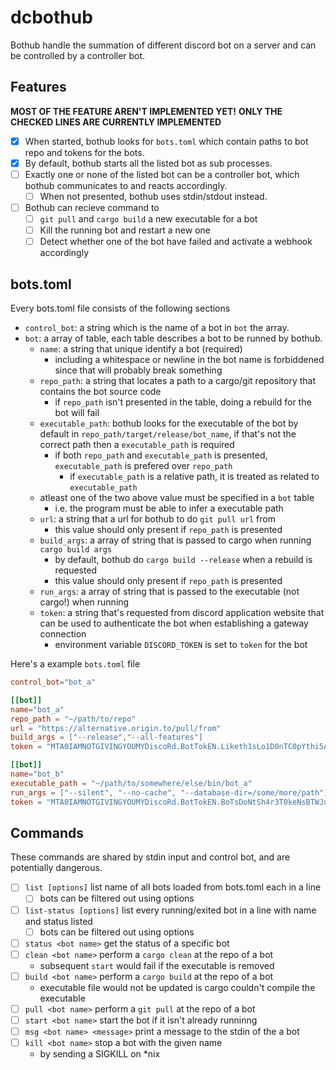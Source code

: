 # dcbothub

Bothub handle the summation of different discord bot on a server and can be controlled by a controller bot.

## Features

**MOST OF THE FEATURE AREN'T IMPLEMENTED YET!**
**ONLY THE CHECKED LINES ARE CURRENTLY IMPLEMENTED**

- [x] When started, bothub looks for `bots.toml` which contain paths to bot repo and tokens for the bots.
- [x] By default, bothub starts all the listed bot as sub processes.
- [ ] Exactly one or none of the listed bot can be a controller bot, which bothub communicates to and reacts accordingly.
  - [ ] When not presented, bothub uses stdin/stdout instead.
- [ ] Bothub can recieve command to 
  - [ ] `git pull` and `cargo build` a new executable for a bot
  - [ ] Kill the running bot and restart a new one
  - [ ] Detect whether one of the bot have failed and activate a webhook accordingly

## bots.toml

Every bots.toml file consists of the following sections

- `control_bot`: a string which is the name of a bot in `bot` the array.
- `bot`: a array of table, each table describes a bot to be runned by bothub.
  - `name`: a string that unique identify a bot (required)
    - including a whitespace or newline in the bot name is forbiddened since that will probably break something
  - `repo_path`: a string that locates a path to a cargo/git repository that contains the bot source code
    - if `repo_path` isn't presented in the table, doing a rebuild for the bot will fail
  - `executable_path`: bothub looks for the executable of the bot by default in `repo_path/target/release/bot_name`, if that's not the correct path then a `executable_path` is required
    - if both `repo_path` and `executable_path` is presented, `executable_path` is prefered over `repo_path`
      - if `executable_path` is a relative path, it is treated as related to `executable_path` 
  - atleast one of the two above value must be specified in a `bot` table
    - i.e. the program must be able to infer a executable path
  - `url`: a string that a url for bothub to do `git pull url` from
    - this value should only present if `repo_path` is presented
  - `build_args`: a array of string that is passed to cargo when running `cargo build args`
    - by default, bothub do `cargo build --release` when a rebuild is requested
    - this value should only present if `repo_path` is presented
  - `run_args`: a array of string that is passed to the executable (not cargo!) when running
  - `token`: a string that's requested from discord application website that can be used to authenticate the bot when establishing a gateway connection
    - environment variable `DISCORD_TOKEN` is set to `token` for the bot

Here's a example `bots.toml` file

```toml
control_bot="bot_a"

[[bot]]
name="bot_a"
repo_path = "~/path/to/repo"
url = "https://alternative.origin.to/pull/from"
build_args = ["--release","--all-features"]
token = "MTA0IAMNOTGIVINGYOUMYDiscoRd.BotTokEN.Liketh1sLo1D0nTC0pYthi5AndP4sTeIt"

[[bot]]
name="bot_b"
executable_path = "~/path/to/somewhere/else/bin/bot_a"
run_args = ["--silent", "--no-cache", "--database-dir=/some/more/path"]
token = "MTA0IAMNOTGIVINGYOUMYDiscoRd.BotTokEN.BoTsDoNtSh4r3T0keNsBTWJusTpAdd1n6"
```

## Commands

These commands are shared by stdin input and control bot, and are potentially dangerous.

- [ ] `list [options]` list name of all bots loaded from bots.toml each in a line
  - [ ] bots can be filtered out using options
- [ ] `list-status [options]` list every running/exited bot in a line with name and status listed
  - [ ] bots can be filtered out using options
- [ ] `status <bot name>` get the status of a specific bot
- [ ] `clean <bot name>` perform a `cargo clean` at the repo of a bot
  - subsequent `start` would fail if the executable is removed
- [ ] `build <bot name>` perform a `cargo build` at the repo of a bot
  - executable file would not be updated is cargo couldn't compile the executable
- [ ] `pull <bot name>` perform a `git pull` at the repo of a bot
- [ ] `start <bot name>` start the bot if it isn't already runninng
- [ ] `msg <bot name> <message>` print a message to the stdin of the a bot
- [ ] `kill <bot name>` stop a bot with the given name
  - by sending a SIGKILL on *nix